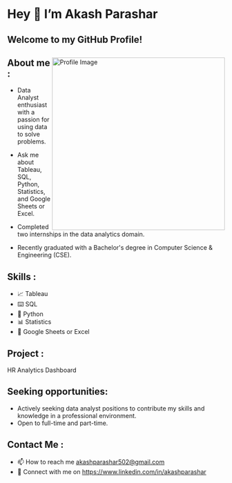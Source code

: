   # Hey 👋 I’m Akash Parashar

  ## Welcome to my GitHub Profile!

<div>
    <img src="https://camo.githubusercontent.com/8a6eee3dd739725d66903bd7fa1d23a1af0547456f5a72277b85818c883b65b0/68747470733a2f2f6d65646961322e67697068792e636f6d2f6d656469612f7167515567674143335066763638377150432f67697068792e676966" alt="Profile Image" align="right" width="400"/>
    <p>

## About me :

- Data Analyst enthusiast with a passion for using data to solve problems.

- Ask me about Tableau, SQL, Python, Statistics, and Google Sheets or Excel.

- Completed two internships in the data analytics domain.

- Recently graduated with a Bachelor's degree in Computer Science & Engineering (CSE).</p>
    <p></p>
</div>



  ## Skills :

  - 📈 Tableau
  - ⌨️ SQL
  - 🐍 Python
  - 📊 Statistics
  - 🔢 Google Sheets or Excel
 
  ## Project :

  HR Analytics Dashboard

  ## Seeking opportunities:

  - Actively seeking data analyst positions to contribute my skills and knowledge in a professional environment.
  - Open to full-time and part-time.
 
  ## Contact Me :

  - 📫 How to reach me  akashparashar502@gmail.com 
  - 🤝 Connect with me on  https://www.linkedin.com/in/akashparashar

<!---
AkashParashar1/AkashParashar1 is a ✨ special ✨ repository because its `README.md` (this file) appears on your GitHub profile.
You can click the Preview link to take a look at your changes.
--->
